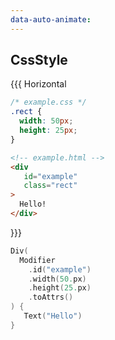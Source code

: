 ```yaml
---
data-auto-animate:
---
```


## CssStyle

{{{ Horizontal

```css 1 [css]
/* example.css */
.rect {
  width: 50px;
  height: 25px;
}
```

```html 1 [html]
<!-- example.html -->
<div
   id="example"
   class="rect"
>
  Hello!
</div>
```

}}}

```kotlin [div]
Div(
  Modifier
    .id("example")
    .width(50.px)
    .height(25.px)
    .toAttrs()
) {
   Text("Hello")
}
```
